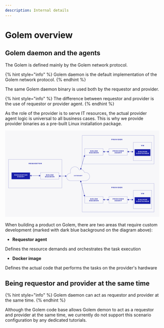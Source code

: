 ```yaml
---
description: Internal details
---
```


# Golem overview

## Golem daemon and the agents

The Golem is defined mainly by the Golem network protocol.

{% hint style="info" %}
Golem daemon is the default implementation of the Golem network protocol.
{% endhint %}

The same Golem daemon binary is used both by the requestor and provider.

{% hint style="info" %}
The difference between requestor and provider is the use of requestor or provider agent.
{% endhint %}

As the role of the provider is to serve IT resources, the actual provider agent logic is universal to all business cases. This is why we provide provider binaries as a pre-built Linux installation package.

![](../.gitbook/assets/tnm-docs-infographics-07.jpg)

When building a product on Golem, there are two areas that require custom development \(marked with dark blue background on the diagram above\):

* **Requestor agent**

Defines the resource demands and orchestrates the task execution

* **Docker image**

Defines the actual code that performs the tasks on the provider's hardware

## Being requestor and provider at the same time

{% hint style="info" %}
Golem daemon can act as requestor and provider at the same time.
{% endhint %}

Although the Golem code base allows Golem demon to act as a requestor and provider at the same time, we currently do not support this scenario configuration by any dedicated tutorials.


